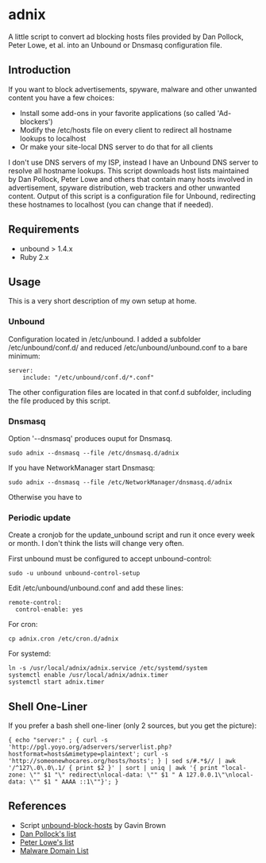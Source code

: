 # adnix

A little script to convert ad blocking hosts files provided by Dan Pollock,
Peter Lowe, et al. into an Unbound or Dnsmasq configuration file.


## Introduction

If you want to block advertisements, spyware, malware and other unwanted
content you have a few choices:

* Install some add-ons in your favorite applications (so called 'Ad-blockers')
* Modify the /etc/hosts file on every client to redirect all hostname lookups
  to localhost
* Or make your site-local DNS server to do that for all clients

I don't use DNS servers of my ISP, instead I have an Unbound DNS server to
resolve all hostname lookups. This script downloads host lists maintained by
Dan Pollock, Peter Lowe and others that contain many hosts involved in
advertisement, spyware distribution, web trackers and other unwanted content.
Output of this script is a configuration file for Unbound, redirecting these
hostnames to localhost (you can change that if needed).


## Requirements

* unbound > 1.4.x
* Ruby 2.x


## Usage

This is a very short description of my own setup at home.

### Unbound

Configuration located in /etc/unbound. I added a subfolder /etc/unbound/conf.d/
and reduced /etc/unbound/unbound.conf to a bare minimum:

    server:
        include: "/etc/unbound/conf.d/*.conf"

The other configuration files are located in that conf.d subfolder, including
the file produced by this script.

### Dnsmasq

Option '--dnsmasq' produces ouput for Dnsmasq. 

    sudo adnix --dnsmasq --file /etc/dnsmasq.d/adnix

If you have NetworkManager start Dnsmasq:

    sudo adnix --dnsmasq --file /etc/NetworkManager/dnsmasq.d/adnix

Otherwise you have to 

### Periodic update

Create a cronjob for the update_unbound script and run it once every week or
month. I don't think the lists will change very often.

First unbound must be configured to accept unbound-control:

    sudo -u unbound unbound-control-setup

Edit /etc/unbound/unbound.conf and add these lines:

    remote-control:
      control-enable: yes

For cron:

    cp adnix.cron /etc/cron.d/adnix

For systemd:

    ln -s /usr/local/adnix/adnix.service /etc/systemd/system
    systemctl enable /usr/local/adnix/adnix.timer
    systemctl start adnix.timer

## Shell One-Liner

If you prefer a bash shell one-liner (only 2 sources, but you get the picture):

    { echo "server:" ; { curl -s 'http://pgl.yoyo.org/adservers/serverlist.php?hostformat=hosts&mimetype=plaintext'; curl -s 'http://someonewhocares.org/hosts/hosts'; } | sed s/#.*$// | awk '/^127\.0\.0\.1/ { print $2 }' | sort | uniq | awk '{ print "local-zone: \"" $1 "\" redirect\nlocal-data: \"" $1 " A 127.0.0.1\"\nlocal-data: \"" $1 " AAAA ::1\""}'; }


## References

* Script [unbound-block-hosts](https://github.com/jodrell/unbound-block-hosts) by Gavin Brown
* [Dan Pollock's list](http://someonewhocares.org/hosts/)
* [Peter Lowe's list](http://pgl.yoyo.org/adservers/)
* [Malware Domain List](http://www.malwaredomainlist.com/hostslist/hosts.txt)
